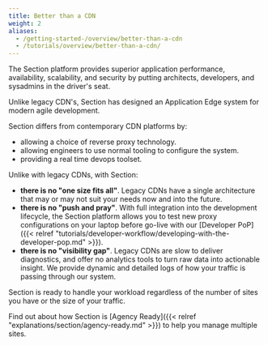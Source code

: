```yaml
---
title: Better than a CDN
weight: 2
aliases:
  - /getting-started-/overview/better-than-a-cdn
  - /tutorials/overview/better-than-a-cdn/
---
```


The Section platform provides superior application performance, availability, scalability, and security by putting architects, developers, and sysadmins in the driver's seat. 

Unlike legacy CDN's, Section has designed an Application Edge system for modern agile development.

Section differs from contemporary CDN platforms by:

* allowing a choice of reverse proxy technology.
* allowing engineers to use normal tooling to configure the system.
* providing a real time devops toolset.

Unlike with legacy CDNs, with Section:

* **there is no "one size fits all"**. Legacy CDNs have a single architecture that may or may not suit your needs now and into the future.
* **there is no "push and pray"**. With full integration into the development lifecycle, the Section platform allows you to test new proxy configurations on your laptop before go-live with our [Developer PoP]({{< relref "tutorials/developer-workflow/developing-with-the-developer-pop.md" >}}).
* **there is no "visibility gap"**. Legacy CDNs are slow to deliver diagnostics, and offer no analytics tools to turn raw data into actionable insight. We provide dynamic and detailed logs of how your traffic is passing through our system.  

Section is ready to handle your workload regardless of the number of sites you have or the size of your traffic.

Find out about how Section is [Agency Ready]({{< relref "explanations/section/agency-ready.md" >}}) to help you manage multiple sites.
